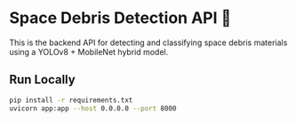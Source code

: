 # Space Debris Detection API 🚀
This is the backend API for detecting and classifying space debris materials using a YOLOv8 + MobileNet hybrid model.

## Run Locally
```bash
pip install -r requirements.txt
uvicorn app:app --host 0.0.0.0 --port 8000

